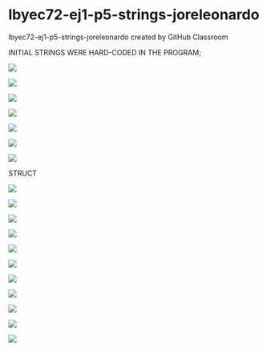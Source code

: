 # lbyec72-ej1-p5-strings-joreleonardo
lbyec72-ej1-p5-strings-joreleonardo created by GitHub Classroom

INITIAL STRINGS WERE HARD-CODED IN THE PROGRAM;

![](Capture1.JPG)

![](Capture2.JPG)

![](Capture3.JPG)

![](Capture4.JPG)

![](Capture5.JPG)

![](Capture6.JPG)

![](Capture7.JPG)

STRUCT

![](Capture1struct.JPG)

![](Capture2struct.JPG)

![](Capture3struct.JPG)

![](Capture4struct.JPG)

![](Capture5struct.JPG)

![](Capture6struct.JPG)

![](Capture7struct.JPG)

![](Capture7astruct.JPG)

![](Capture7bstruct.JPG)

![](Capture7cstruct.JPG)

![](Capture8struct.JPG)
